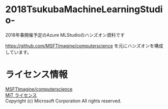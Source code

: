 # 2018TsukubaMachineLearningStudio-
2018年春開催予定のAzure MLStudioのハンズオン資料です

https://github.com/MSFTImagine/computerscience
を元にハンズオンを構成しています。

# ライセンス情報
[MSFTImagine/computerscience](https://github.com/MSFTImagine/computerscience)  
[MIT ライセンス](https://github.com/MSFTImagine/computerscience/blob/master/LICENSE.md)  
Copyright (c) Microsoft Corporation All rights reserved.

